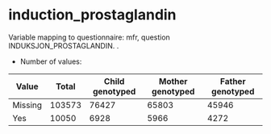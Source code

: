 # induction_prostaglandin
Variable mapping to questionnaire: mfr, question INDUKSJON_PROSTAGLANDIN.
.
- Number of values:

| Value | Total | Child genotyped | Mother genotyped | Father genotyped |
| ----- | ----- | --------------- | ---------------- | ---------------- |
| Missing | 103573 | 76427 | 65803 | 45946 |
| Yes | 10050 | 6928 | 5966 |4272 |



